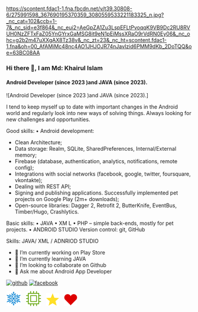 https://scontent.fdac1-1.fna.fbcdn.net/v/t39.30808-6/275991598_367690195370359_3080559533221183325_n.jpg?_nc_cat=102&ccb=1-7&_nc_sid=e3f864&_nc_eui2=AeGpZA1Zu3LspEFLtPvoqqK9VB9Dc2RU8RVUH0NzZFTxFaZ05YnGYrxGaMSG8it9eN1pEiMssXRaO9rVdRN0Ey06&_nc_ohc=g2b2m47uXXgAX8Tz38v&_nc_zt=23&_nc_ht=scontent.fdac1-1.fna&oh=00_AfAMiMc48nc4AO1JHJOJR74nJavIzid6PMM9dKb_2DoTQQ&oe=63BC08AA
### Hi there 👋, I  am Md: Khairul  Islam 
#### Android Developer (since 2023 )and JAVA (since 2023).
![Android Developer (since 2023 )and JAVA (since 2023).]

I tend to keep myself up to date with important changes in the Android world and regularly look into new ways of solving things.
Always looking for new challenges and opportunities.

Good skills:
• Android development:
- Clean Architecture;
- Data storage: Realm, SQLite, SharedPreferences, Internal/External memory;
- Firebase (database, authentication, analytics, notifications, remote config);
- Integrations with social networks (facebook, google, twitter, foursquare, vkontakte);
- Dealing with REST API;
- Signing and publishing applications. Successfully implemented pet projects on Google Play (2m+ downloads);
- Open-source libraries: Dagger 2, Retrofit 2, ButterKnife, EventBus, Timber/Hugo, Crashlytics.

Basic skills:
• JAVA
• XM L 
• PHP – simple back-ends, mostly for pet projects.
• ANDROID STUDIO
Version control: git, GitHub

Skills: JAVA/ XML / ADNRIOD  STUDIO

- 🔭 I’m currently working on Play Store 
- 🌱 I’m currently learning JAVA 
- 👯 I’m looking to collaborate on Github 
- 💬 Ask me about Android App Developer 


[<img src='https://cdn.jsdelivr.net/npm/simple-icons@3.0.1/icons/github.svg' alt='github' height='40'>](https://github.com/https://github.com/mktamim2)  [<img src='https://cdn.jsdelivr.net/npm/simple-icons@3.0.1/icons/facebook.svg' alt='facebook' height='40'>](https://www.facebook.com/https://web.facebook.com/mktamim22)  

<a href='https://archiveprogram.github.com/'><img src='https://raw.githubusercontent.com/acervenky/animated-github-badges/master/assets/acbadge.gif' width='40' height='40'></a> <a href='https://docs.github.com/en/developers'><img src='https://raw.githubusercontent.com/acervenky/animated-github-badges/master/assets/devbadge.gif' width='40' height='40'></a> <a href='https://stars.github.com/'><img src='https://raw.githubusercontent.com/acervenky/animated-github-badges/master/assets/starbadge.gif' width='35' height='35'></a> <a href='https://docs.github.com/en/github/supporting-the-open-source-community-with-github-sponsors'><img src='https://raw.githubusercontent.com/acervenky/animated-github-badges/master/assets/sponsorbadge.gif' width='35' height='35'></a> 

